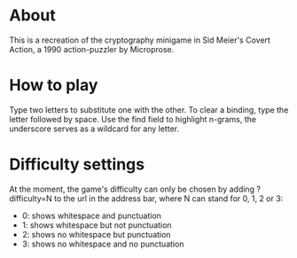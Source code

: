 # About
This is a recreation of the cryptography minigame in Sid Meier's Covert Action, a 1990 action-puzzler by Microprose.

# How to play
Type two letters to substitute one with the other. To clear a binding, type the letter followed by space.
Use the find field to highlight n-grams, the underscore serves as a wildcard for any letter.

# Difficulty settings
At the moment, the game's difficulty can only be chosen by adding ?difficulty=N to the url in the address bar, 
where N can stand for 0, 1, 2 or 3:

* 0: shows whitespace and punctuation
* 1: shows whitespace but not punctuation
* 2: shows no whitespace but punctuation
* 3: shows no whitespace and no punctuation
